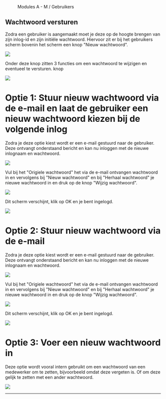 <properties>
	<page>
		<title>Wachtwoord versturen</title>
			</page>
	<menu>
		<position>Modules A - M / Gebruikers </position>
		<title>Wachtwoord versturen</title>
	</menu>
</properties>

## Wachtwoord versturen ##

Zodra een gebruiker is aangemaakt moet je deze op de hoogte brengen van zijn inlog-id en zijn initiële wachtwoord.
Hiervoor zit er bij het gebruikers scherm bovenin het scherm een knop "Nieuw wachtwoord".

![](images/gebruiker-wachtwoord.jpg)

Onder deze knop zitten 3 functies om een wachtwoord te wijzigen en eventueel te versturen. knop 

![](images/gebruiker-wachtwoord-1.jpg)  

# Optie 1: Stuur nieuw wachtwoord via de e-mail en laat de gebruiker een nieuw wachtwoord kiezen bij de volgende inlog #

Zodra je deze optie kiest wordt er een e-mail gestuurd naar de gebruiker. Deze ontvangt onderstaand bericht en kan nu inloggen met de nieuwe inlognaam en wachtwoord.

![](images/gebruiker-wachtwoord-optie1.jpg)

Vul bij het "Origiele wachtwoord" het via de e-mail ontvangen wachtwoord in en vervolgens bij "Nieuw wachtwoord" en bij "Herhaal wachtwoord" je nieuwe wachtwoord in en druk op de knop "Wijzig wachtwoord".  

![](images/gebruiker-wachtwoord-wijzig.jpg)

Dit scherm verschijnt, klik op OK en je bent ingelogd.

![](images/gebruiker-wachtwoord-ok.jpg)

# Optie 2: Stuur nieuw wachtwoord via de e-mail #
Zodra je deze optie kiest wordt er een e-mail gestuurd naar de gebruiker. Deze ontvangt onderstaand bericht en kan nu inloggen met de nieuwe inlognaam en wachtwoord.

![](images/gebruiker-wachtwoord-optie1.jpg)

Vul bij het "Origiele wachtwoord" het via de e-mail ontvangen wachtwoord in en vervolgens bij "Nieuw wachtwoord" en bij "Herhaal wachtwoord" je nieuwe wachtwoord in en druk op de knop "Wijzig wachtwoord".  

![](images/gebruiker-wachtwoord-wijzig.jpg)

Dit scherm verschijnt, klik op OK en je bent ingelogd.

![](images/gebruiker-wachtwoord-ok.jpg)

# Optie 3: Voer een nieuw wachtwoord in #

Deze optie wordt vooral intern gebruikt om een wachtwoord van een medewerker om te zetten, bijvoorbeeld omdat deze vergeten is. Of om deze gelijk te zetten met een ander wachtwoord.
 
![](images/gebruiker-wachtwoord-optie-3.jpg)

----------




